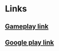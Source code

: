 # Links

## [Gameplay link](https://www.youtube.com/watch?v=vb00lYOVWJY)                                  
## [Google play link](https://play.google.com/store/apps/details?id=com.DefaultCompany.ZeldaRecallMechanic)
